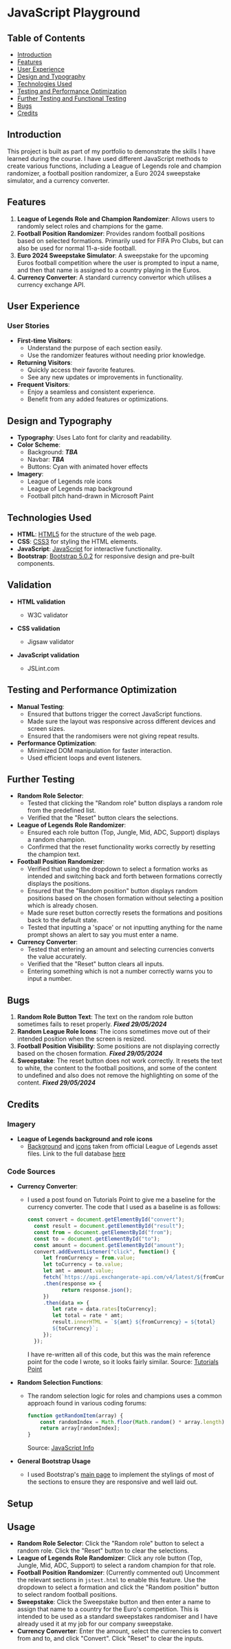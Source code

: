 # JavaScript Playground

## Table of Contents
- [Introduction](#introduction)
- [Features](#features)
- [User Experience](#user-experience)
- [Design and Typography](#design-and-typography)
- [Technologies Used](#technologies-used)
- [Testing and Performance Optimization](#testing-and-performance-optimization)
- [Further Testing and Functional Testing](#further-testing-and-functional-testing)
- [Bugs](#bugs)
- [Credits](#credits)

## Introduction
This project is built as part of my portfolio to demonstrate the skills I have learned during the course. I have used different JavaScript methods to create various functions, including a League of Legends role and champion randomizer, a football position randomizer, a Euro 2024 sweepstake simulator, and a currency converter.

## Features
1. **League of Legends Role and Champion Randomizer**: Allows users to randomly select roles and champions for the game.
2. **Football Position Randomizer**: Provides random football positions based on selected formations. Primarily used for FIFA Pro Clubs, but can also be used for normal 11-a-side football.
3. **Euro 2024 Sweepstake Simulator**: A sweepstake for the upcoming Euros football competition where the user is prompted to input a name, and then that name is assigned to a country playing in the Euros.
4. **Currency Converter**: A standard currency convertor which utilises a currency exchange API.

## User Experience
### User Stories
- **First-time Visitors**:
  - Understand the purpose of each section easily.
  - Use the randomizer features without needing prior knowledge.
- **Returning Visitors**:
  - Quickly access their favorite features.
  - See any new updates or improvements in functionality.
- **Frequent Visitors**:
  - Enjoy a seamless and consistent experience.
  - Benefit from any added features or optimizations.

## Design and Typography
- **Typography**: Uses Lato font for clarity and readability.
- **Color Scheme**: 
  - Background: ***TBA***
  - Navbar: ***TBA***
  - Buttons: Cyan with animated hover effects
- **Imagery**:
  - League of Legends role icons
  - League of Legends map background
  - Football pitch hand-drawn in Microsoft Paint

## Technologies Used
- **HTML**: [HTML5](https://developer.mozilla.org/en-US/docs/Web/HTML) for the structure of the web page.
- **CSS**: [CSS3](https://developer.mozilla.org/en-US/docs/Web/CSS) for styling the HTML elements.
- **JavaScript**: [JavaScript](https://developer.mozilla.org/en-US/docs/Web/JavaScript) for interactive functionality.
- **Bootstrap**: [Bootstrap 5.0.2](https://getbootstrap.com/docs/5.0/getting-started/introduction/) for responsive design and pre-built components.

## Validation
- **HTML validation**
  - W3C validator

- **CSS validation**
  - Jigsaw validator

- **JavaScript validation**
  - JSLint.com

## Testing and Performance Optimization
- **Manual Testing**:
  - Ensured that buttons trigger the correct JavaScript functions.
  - Made sure the layout was responsive across different devices and screen sizes.
  - Ensured that the randomisers were not giving repeat results.
- **Performance Optimization**:
  - Minimized DOM manipulation for faster interaction.
  - Used efficient loops and event listeners.

## Further Testing

- **Random Role Selector**:
  - Tested that clicking the "Random role" button displays a random role from the predefined list.
  - Verified that the "Reset" button clears the selections.
- **League of Legends Role Randomizer**:
  - Ensured each role button (Top, Jungle, Mid, ADC, Support) displays a random champion.
  - Confirmed that the reset functionality works correctly by resetting the champion text.
- **Football Position Randomizer**:
  - Verified that using the dropdown to select a formation works as intended and switching back and forth between formations correctly displays the positions.
  - Ensured that the "Random position" button displays random positions based on the chosen formation without selecting a position which is already chosen.
  - Made sure reset button correctly resets the formations and positions back to the default state.
  - Tested that inputting a 'space' or not inputting anything for the name prompt shows an alert to say you must enter a name.
- **Currency Converter**:
  - Tested that entering an amount and selecting currencies converts the value accurately.
  - Verified that the "Reset" button clears all inputs.
  - Entering something which is not a number correctly warns you to input a number.

## Bugs
1. **Random Role Button Text**: The text on the random role button sometimes fails to reset properly. ***Fixed 29/05/2024***
2. **Random League Role Icons**: The icons sometimes move out of their intended position when the screen is resized.
3. **Football Position Visibility**: Some positions are not displaying correctly based on the chosen formation. ***Fixed 29/05/2024***
4. **Sweepstake**: The reset button does not work correctly. It resets the text to white, the content to the football positions, and some of the content to undefined and also does not remove the highlighting on some of the content. ***Fixed 29/05/2024***

## Credits

### Imagery
- **League of Legends background and role icons**
  - [Background](https://raw.communitydragon.org/latest/plugins/rcp-fe-lol-champ-select/global/default/images/position-assignment/map-south.png) and [icons](https://developer.riotgames.com/docs/lol#data-dragon_data-assets) taken from official League of Legends asset files. Link to the full database [here](https://raw.communitydragon.org/)


### Code Sources
- **Currency Converter**: 
  - I used a post found on Tutorials Point to give me a baseline for the currency converter. The code that I used as a baseline is as follows:
    ```javascript
    const convert = document.getElementById("convert");
      const result = document.getElementById("result");
      const from = document.getElementById("from");
      const to = document.getElementById("to");
      const amount = document.getElementById("amount");
      convert.addEventListener("click", function() {
         let fromCurrency = from.value;
         let toCurrency = to.value;
         let amt = amount.value;
         fetch(`https://api.exchangerate-api.com/v4/latest/${fromCurrency}`)
         .then(response => {
               return response.json();
         })
         .then(data => {
            let rate = data.rates[toCurrency];
            let total = rate * amt;
            result.innerHTML = `${amt} ${fromCurrency} = ${total}
            ${toCurrency}`;
         });
      });
    ```
    I have re-written all of this code, but this was the main reference point for the code I wrote, so it looks fairly similar.
    Source: [Tutorials Point](https://www.tutorialspoint.com/how-to-create-a-currency-converter-in-javascript)
- **Random Selection Functions**: 
  - The random selection logic for roles and champions uses a common approach found in various coding forums:
    ```javascript
    function getRandomItem(array) {
        const randomIndex = Math.floor(Math.random() * array.length);
        return array[randomIndex];
    }
    ```
    Source: [JavaScript Info](https://javascript.info/task/random)

- **General Bootstrap Usage**
  - I used Bootstrap's [main page](https://getbootstrap.com/docs/5.0/getting-started/introduction/) to implement the stylings of most of the sections to ensure they are responsive and well laid out.

## Setup


## Usage

- **Random Role Selector**: Click the "Random role" button to select a random role. Click the "Reset" button to clear the selections.
- **League of Legends Role Randomizer**: Click any role button (Top, Jungle, Mid, ADC, Support) to select a random champion for that role.
- **Football Position Randomizer**: (Currently commented out) Uncomment the relevant sections in `jstest.html` to enable this feature. Use the dropdown to select a formation and click the "Random position" button to select random football positions.
- **Sweepstake**: Click the Sweepstake button and then enter a name to assign that name to a country for the Euro's competition. This is intended to be used as a standard sweepstakes randomiser and I have already used it at my job for our company sweepstake. 
- **Currency Converter**: Enter the amount, select the currencies to convert from and to, and click "Convert". Click "Reset" to clear the inputs.